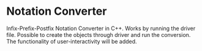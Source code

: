# Notation Converter
 Infix-Prefix-Postfix Notation Converter in C++. Works by running the driver file. Possible to create the objects through driver and run the conversion. The functionality of user-interactivity will be added.

